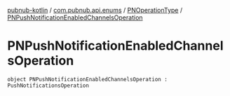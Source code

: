 [pubnub-kotlin](../../index.md) / [com.pubnub.api.enums](../index.md) / [PNOperationType](index.md) / [PNPushNotificationEnabledChannelsOperation](./-p-n-push-notification-enabled-channels-operation.md)

# PNPushNotificationEnabledChannelsOperation

`object PNPushNotificationEnabledChannelsOperation : PushNotificationsOperation`